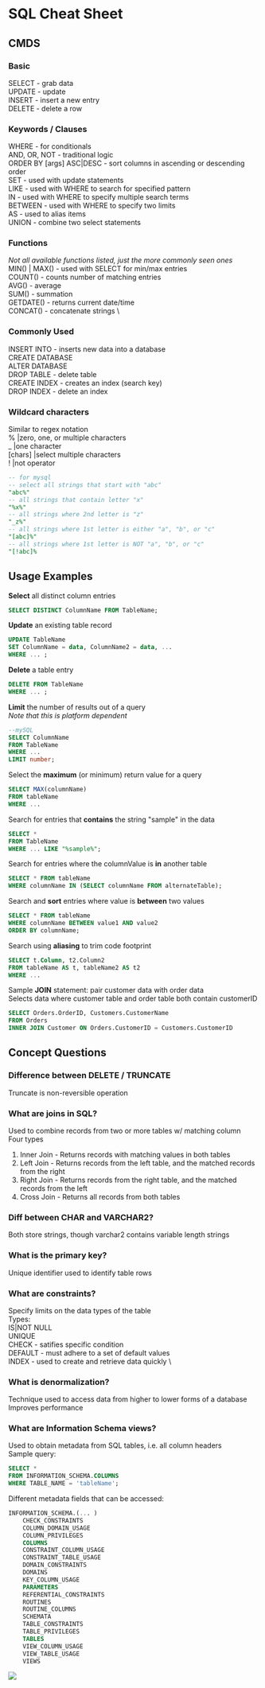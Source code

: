 # SQL Cheat Sheet


## CMDS
### Basic
SELECT		- grab data		\
UPDATE		- update		\
INSERT		- insert a new entry	\
DELETE		- delete a row

### Keywords / Clauses
WHERE				- for conditionals	\
AND, OR, NOT			- traditional logic	\
ORDER BY [args] ASC|DESC	- sort columns in ascending or descending order	\
SET				- used with update statements	\
LIKE				- used with WHERE to search for specified pattern	\
IN				- used with WHERE to specify multiple search terms	\
BETWEEN				- used with WHERE to specify two limits	\
AS				- used to alias items	\
UNION				- combine two select statements

### Functions
*Not all available functions listed, just the more commonly seen ones*	\
MIN() | MAX()			- used with SELECT for min/max entries	\
COUNT()				- counts number of matching entries	\
AVG()				- average	\
SUM()				- summation	\
GETDATE()			- returns current date/time	\
CONCAT()			- concatenate strings	\

### Commonly Used
INSERT INTO		- inserts new data into a database	\
CREATE DATABASE		\
ALTER DATABASE		\
DROP TABLE		- delete table	\
CREATE INDEX		- creates an index (search key) \
DROP INDEX		- delete an index

### Wildcard characters
Similar to regex notation			\
%	 |zero, one, or multiple characters 	\
_	 |one character				\
[chars]  |select multiple characters		\
!	 |not operator
```sql
-- for mysql
-- select all strings that start with "abc"
"abc%" 
-- all strings that contain letter "x"
"%x%"
-- all strings where 2nd letter is "z"
"_z%"
-- all strings where 1st letter is either "a", "b", or "c"
"[abc]%"
-- all strings where 1st letter is NOT "a", "b", or "c"
"[!abc]%
```

## Usage Examples
**Select** all distinct column entries
```sql
SELECT DISTINCT ColumnName FROM TableName;
```

**Update** an existing table record
```sql
UPDATE TableName
SET ColumnName = data, ColumnName2 = data, ...
WHERE ... ;
```

**Delete** a table entry
```sql
DELETE FROM TableName
WHERE ... ;
```

**Limit** the number of results out of a query	\
*Note that this is platform dependent*
```sql
--mySQL
SELECT ColumnName
FROM TableName
WHERE ...
LIMIT number;
```

Select the **maximum** (or minimum) return value for a query
```sql
SELECT MAX(columnName)
FROM tableName
WHERE ...
```

Search for entries that **contains** the string "sample" in the data
```sql
SELECT *
FROM TableName
WHERE ... LIKE "%sample%";
``` 

Search for entries where the columnValue is **in** another table
```sql
SELECT * FROM tableName
WHERE columnName IN (SELECT columnName FROM alternateTable);
```

Search and **sort** entries where value is **between** two values
```sql
SELECT * FROM tableName
WHERE columnName BETWEEN value1 AND value2
ORDER BY columnName;
```

Search using **aliasing** to trim code footprint
```sql
SELECT t.Column, t2.Column2
FROM tableName AS t, tableName2 AS t2
WHERE ...
```

Sample **JOIN** statement: pair customer data with order data	\
Selects data where customer table and order table both contain customerID	
```sql
SELECT Orders.OrderID, Customers.CustomerName
FROM Orders
INNER JOIN Customer ON Orders.CustomerID = Customers.CustomerID
```


## Concept Questions

### Difference between DELETE / TRUNCATE
Truncate is non-reversible operation

### What are joins in SQL?
Used to combine records from two or more tables w/ matching column	\
Four types 
1. Inner Join - Returns records with matching values in both tables				
2. Left Join - Returns records from the left table, and the matched records from the right	
3. Right Join - Returns records from the right table, and the matched records from the left	
4. Cross Join - Returns all records from both tables

### Diff between CHAR and VARCHAR2?
Both store strings, though varchar2 contains variable length strings

### What is the primary key?
Unique identifier used to identify table rows

### What are constraints?
Specify limits on the data types of the table \
Types: 		\
IS|NOT NULL	\
UNIQUE		\
CHECK		- satifies specific condition 			\
DEFAULT		- must adhere to a set of default values	\
INDEX		- used to create and retrieve data quickly	\

### What is denormalization?
Technique used to access data from higher to lower forms of a database	\
Improves performance

### What are Information Schema views?
Used to obtain metadata from SQL tables, i.e. all column headers	\
Sample query:
```sql
SELECT *
FROM INFORMATION_SCHEMA.COLUMNS
WHERE TABLE_NAME = 'tableName';
```
Different metadata fields that can be accessed:
```sql
INFORMATION_SCHEMA.(...	)
    CHECK_CONSTRAINTS
    COLUMN_DOMAIN_USAGE
    COLUMN_PRIVILEGES
    COLUMNS
    CONSTRAINT_COLUMN_USAGE
    CONSTRAINT_TABLE_USAGE
    DOMAIN_CONSTRAINTS
    DOMAINS
    KEY_COLUMN_USAGE
    PARAMETERS
    REFERENTIAL_CONSTRAINTS
    ROUTINES
    ROUTINE_COLUMNS
    SCHEMATA
    TABLE_CONSTRAINTS
    TABLE_PRIVILEGES
    TABLES
    VIEW_COLUMN_USAGE
    VIEW_TABLE_USAGE
    VIEWS
```


<img src="https://i.stack.imgur.com/4zjxm.png">
